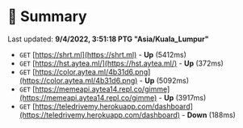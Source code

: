 # 📖 Summary
Last updated: **9/4/2022, 3:51:18 PTG "Asia/Kuala_Lumpur"**

- `GET` [https://shrt.ml](https://shrt.ml) - **Up** (5412ms)
- `GET` [https://hst.aytea.ml/](https://hst.aytea.ml/) - **Up** (372ms)
- `GET` [https://color.aytea.ml/4b31d6.png](https://color.aytea.ml/4b31d6.png) - **Up** (5092ms)
- `GET` [https://memeapi.aytea14.repl.co/gimme](https://memeapi.aytea14.repl.co/gimme) - **Up** (3917ms)
- `GET` [https://teledrivemy.herokuapp.com/dashboard](https://teledrivemy.herokuapp.com/dashboard) - **Down** (188ms)
